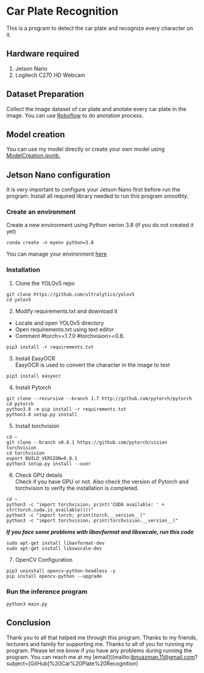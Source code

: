 # Car Plate Recognition
This is a program to detect the car plate and recognize every character on it.

## Hardware required
1. Jetson Nano
2. Logitech C270 HD Webcam

## Dataset Preparation
Collect the image dataset of car plate and anotate every car plate in the image. You can use [Roboflow](https://roboflow.com/) to do anotation process.

## Model creation
You can use my model directly or create your own model using [ModelCreation.ipynb.](https://github.com/ibnuazman/CarPlateRecognition/blob/main/ModelCreation.ipynb)

## Jetson Nano configuration
It is very important to configure your Jetson Nano first before run the program. Install all required library needed to run this program smoothly.

### Create an environment
Create a new environment using Python verion 3.8 (if you do not created it yet)
```
conda create -n myenv python=3.8
```
You can manage your environment [here](https://docs.conda.io/projects/conda/en/latest/user-guide/tasks/manage-environments.html#viewing-a-list-of-your-environments)

### Installation
1. Clone the YOLOv5 repo
```
git clone https://github.com/ultralytics/yolov5
cd yolov5
```
2. Modify requirements.txt and download it
- Locate and open YOLOv5 directory
- Open requirements.txt using text editor
- Comment #torch>=1.7.0 #torchvision>=0.8.
```
pip3 install -r requirements.txt
```
3. Install EasyOCR  
EasyOCR is used to convert the character in the image to text
```
pip3 install easyocr
```
4. Install Pytorch
```
git clone --recursive --branch 1.7 http://github.com/pytorch/pytorch
cd pytorch
python3.8 -m pip install -r requirements.txt
python3.8 setup.py install
```
5. Install torchvision
```
cd ~
git clone --branch v0.8.1 https://github.com/pytorch/vision torchvision
cd torchvision
export BUILD_VERSION=0.8.1
python3 setup.py install --user
```
6. Check GPU details  
Check if you have GPU or not. Also check the version of Pytorch and torchvision to verify the installation is completed.
```
cd ~
python3 -c "import torchvision; print('CUDA available: ' + str(torch.cuda.is_available()))"
python3 -c "import torch; print(torch.__version__)"
python3 -c "import torchvision; print(torchvision.__version__)"
```
   ***If you face some problems with libavformat and libswcale, run this code***
```
sudo apt-get install libavformat-dev
sudo apt-get install libswscale-dev
```
7. OpenCV Configuration
```
pip3 uninstall opencv-python-headless -y
pip install opencv-python --upgrade
```

### Run the inference program
```
python3 main.py
```

## Conclusion
Thank you to all that helped me through this program. Thanks to my friends, lecturers and family for supporting me. Thanks to all of you for running my program. Please let me know if you have any problems during running the program. You can reach me at my [email]((mailto:ibnuazman.11@gmail.com?subject=[GitHub]%20Car%20Plate%20Recognition)
